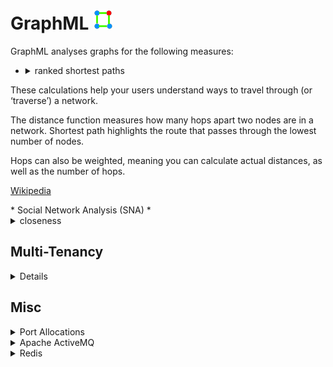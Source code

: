 # GraphML ![](Readme-Docs/GraphML.icon.png)
GraphML analyses graphs for the following measures:

* <details>
    <summary>ranked shortest paths</summary>
These calculations help your users understand ways to travel through (or ‘traverse’) a network.<p/>
The distance function measures how many hops apart two nodes are in a network. Shortest path 
highlights the route that passes through the lowest number of nodes. <p/>
Hops can also be weighted, meaning you can calculate actual distances, as well as the number of hops.<p/>

  [Wikipedia](https://en.wikipedia.org/wiki/K_shortest_path_routing)
  </details>
* Social Network Analysis (SNA)
  * <details>
      <summary>closeness</summary>
This is the measure that helps you find the nodes that are closest to the other nodes in a network,
based on their ability to reach them.<p/>
To calculate this, the algorithm finds the shortest path between each node, then assigns each node a 
score based on the sum of all the paths.<p/>
Nodes with a high closeness value have a lower distance to all other nodes. They’d be efficient broadcasters of information.</p> 

      [Wikipedia](https://en.wikipedia.org/wiki/Centrality)
    </details>
  * <details>
      <summary>betweeness</summary>
Nodes with a high betweenness centrality score are the ones that most frequently act as ‘bridges’ between other nodes. 
They form the shortest pathways of communication within the network.<p/>
Usually this would indicate important gatekeepers of information between groups.<p/>

    [Wikipedia](https://en.wikipedia.org/wiki/Betweenness_centrality) <p/>
    </details>
  * <details>
      <summary>degree</summary>
The degree centrality measure finds nodes with the highest number of links to other nodes in the network.<p/>
Nodes with a high degree centrality have the best connections to those around them – they might be influential,
or just strategically well-placed.<p/>

    [Wikipedia]( https://en.wikipedia.org/wiki/Degree_(graph_theory) ) <p/>
    </details>

## Prerequisites
<details>
</p>

1. Prerequisites:
  * host:
    * Linux
    * Windows (not tested but should work)
  * target:
    * Linux (services)
    * WebAssembly aka WASM (GUI)
  * .NET Core SDK v5.0
  * integrated development environment:
    * Visual Studio Code (Linux or Windows)
    * JetBrains Rider (Linux or Windows)
    * Visual Studio (Windows)
  * nodejs
  * git
  * Google Chrome web browser
  * database:
    * Microsoft SQL Server
    * MySQL or MariaDB
    * PostgreSQL
    * SQLite (local development only)
  * message queue:
    * [Apache ActiveMQ](http://activemq.apache.org/)
  * results store:
    * [Redis](https://redis.io/)
1. Optional
  * [Git Extensions](https://github.com/gitextensions/gitextensions) (Windows)
  * [Docker](https://docs.docker.com/docker-for-windows/install/) (Windows)
  * [SwitchStartupProject for VS 2019](https://heptapod.host/thirteen/switchstartupproject/) (Visual Studio)
  * [npm](https://www.npmjs.com/get-npm)
  * [Redis Commander](https://www.npmjs.com/package/redis-commander)
  * [DBeaver](https://dbeaver.io/)
  * [DB Browser for SQLite](https://sqlitebrowser.org/)
  * [SQLiteStudio](https://sqlitestudio.pl/)
  * Microsoft SQL Server Management Studio (Windows)
  * [ReportGenerator](https://github.com/danielpalme/ReportGenerator)
  * [python](https://www.python.org/downloads/windows/)

</details>

## Getting Started
<details>
  <summary>Building</summary>
</p>

1. clone repo
```bash
  git clone https://github.com/TrevorDArcyEvans/GraphML.git
```
1. build
```bash
  dotnet restore
  dotnet build
```
1. run tests
```bash
  dotnet test
```
1. run code coverage
```bash
  dotnet test /p:CollectCoverage=true /p:CoverletOutputFormat=opencover
```
1. generate code coverage report
``` bash
  reportgenerator -reports:**/coverage.opencover.xml -targetdir:./CodeCoverage
```

</details>

<details>
  <summary>Back End</summary>
</p>

1. run _API_
```bash
  export ASPNETCORE_ENVIRONMENT=Development
  cd GraphML.API/bin/Debug/net5.0 
  ./GraphML.API
```
1. open [Swagger UI](https://localhost:5001/swagger/index.html)
1. start _Apache ActiveMQ_
1. start _Redis_
1. run _IdentityServer4_
```bash
  export ASPNETCORE_ENVIRONMENT=Development
  cd IdentityServerAspNetIdentity/bin/Debug/net5.0
  ./IdentityServerAspNetIdentity
```
1. open [IdentityServer4 Login](https://localhost:44387/Account/Login)
1. run _Analysis Server_
```bash
  export ASPNETCORE_ENVIRONMENT=Development
  cd GraphML.API/bin/Debug/net5.0 
  ./GraphML.Analysis.Server
```
1. open [_Apache ActiveMQ_ management console](http://localhost:8161/admin)
1. start _Redis Commander_
```bash
  redis-commander --port 8080
```
1. open [_Redis Commander_ management console](http://127.0.0.1:8080)

</details>

<details>
  <summary>Front End/s</summary>

### GraphML.UI.Web
```bash
  export ASPNETCORE_ENVIRONMENT=Development
  cd GraphML.UI.Web/bin/Debug/net5.0
  ./GraphML.UI.Web
```
open https://localhost:5002/

### GraphML.UI.Uno.UWP
* best to run from _Visual Studio_
* additional information:
  * [Command-Line Activation of Universal Windows Apps](https://blogs.windows.com/windowsdeveloper/2017/07/05/command-line-activation-universal-windows-apps/)
  * [Launching a Windows 10 UWP app from the command line cmd](https://stackoverflow.com/questions/51911405/launching-a-windows-10-uwp-app-from-the-command-line-cmd/51914388)

### GraphML.UI.Uno.Skia.Gtk
```bash
cd GraphML.UI.Uno/GraphML.UI.Uno.Skia.Gtk/bin/Debug/net5.0
./GraphML.UI.Uno.Skia.Gtk
```

### GraphML.UI.Uno.Wasm
```bash
cd GraphML.UI.Uno/GraphML.UI.Uno.Wasm/bin/Debug/net5.0/dist
python3 -m http.server 8000
```
open http://localhost:8000/

</details>

## Environment Variables

<details>
  <summary>Backend API</summary>
</p>

| Variable | Description | Example Value |
|----------|-------------|---------------|
| ASPNETCORE_ENVIRONMENT | ASP.NET Core runtime environment | `Production`, `Development`, `Test` |
||
| API_URI       | API server URL<p/>used by GraphML.API.Server to retrieve data |
||
| DATASTORE_CONNECTION         | | SqLite |
| DATASTORE_CONNECTION_TYPE    | | SqLite |
| DATASTORE_CONNECTION_STRING  | | Data Source=&#124;DataDirectory&#124;Data/GraphML.sqlite3; |
||
| LOG_CONNECTION_STRING | .NET connection string for database logging |
||
| RESULT_DATASTORE | _Redis_ URL | localhost:6379 |
||
| MESSAGE_QUEUE_URL               | _Apache ActiveMQ_ URL | activemq:tcp://localhost:61616 |
| MESSAGE_QUEUE_NAME              | | GraphML |
| MESSAGE_QUEUE_POLL_INTERVAL_S   | time in seconds between checking for new analysis jobs | 5 |
| MESSAGE_QUEUE_USE_THREADS       | | False |

</details>

<details>
  <summary>GraphML.UI.Uno.Wasm</summary>
</p>

We use a custom `index.html`:<br/>
  `GraphML:.\GraphML.UI.Uno\GraphML.UI.Uno.Wasm\wwwroot\index.html`

to load environment variables through:<br/>
  `GraphML:.\GraphML.UI.Uno\GraphML.UI.Uno.Wasm\WasmScripts\config-env-vars.js`

```javascript
//  How\where to configure BaseURL for Wasm app that uses WasmHttpHandler
//    https://github.com/unoplatform/uno/issues/1481#issuecomment-531480543
//  [wasm] Store AppSettings externally in some sort of editable text file such as
//          .config, .json or .xml, so these values can be changed depending the
//          on the deployment hosting target
//    https://github.com/unoplatform/uno/issues/1500
config.environmentVariables["IDENTITY_SERVER_CLIENT_ID"] = "GraphML.UI.Uno.Wasm";
config.environmentVariables["IDENTITY_SERVER_CLIENT_SECRET"] = "secret";
config.environmentVariables["API_URI"] = "https://localhost:5001";
```

</details>

## Overview
<details><p/>

  ![GraphML.Overview](Readme-Docs/GraphML.Overview.png "GraphML.Overview")

</details>

## Architecture
<details><p/>

  ![GraphML.Architecture](Readme-Docs/GraphML.Architecture.png "GraphML.Architecture")

</details>

## Analysis
<details><p/>

  ![GraphML.Analysis](Readme-Docs/GraphML.Analysis.Sequence.png "GraphML.Analysis")

</details>

## Data Model
<details>
  <summary>Classes</summary>

![GraphML.Classes](Readme-Docs/GraphML.Classes.png "GraphML.Classes")

</details>

<details>
  <summary>Composition</summary>

![GraphML.Composition](Readme-Docs/GraphML.Composition.png "GraphML.Composition")

</details>

<details>
  <summary>Description</summary>

<details>
  <summary>Base</summary>
  Abstract entities which are ancestors for other GraphML entities.

  * Item
    * Ultimate ancestor of all GraphML objects.
    * Models something which can be persisted.
    * Every item ultimately belongs to an Organisation
  * OwnedItem
    * Something which has an immediate owner, other than an Organisation

</details>

<details>
  <summary>Containers</summary>
  Entities which serve as a holding place for other entities.
  
  * Organisation
    * Typically a company, organisation or other legal entity in which people work together.
      * police force
      * GCHQ
      * FBI
      * military
      * bank
    * Used to isolate information between different Organisations
    * Id and OrganisationId **must** be the same
  * RepositoryManager
    * A means to group a subset of Repository in an Organisation in some logical manner.
    * For example, repositories could be grouped at a departmental level eg 'Financial Fraud' or 'Credit Control'.
    * ItemAttributeDefinition are held at RepositoryManager level so they can be shared across Repository.
  * Repository
    * A complete collection of Node and Edge representing an area of interest.
  * Graph
    * A subset of Nodes and Edges from a Repository which have been extracted for separate analysis.
    * A Graph may be directed; in contrast to a Repository, which has no notion of direction.
  * Chart
    * A 2D pictorial representation of a subset of Nodes and Edges from a Graph.
    * Generally used to visualise analysis results.
    * Layout algorithms can be applied to change the position of Nodes and Edges.

</details>

<details>
  <summary>Graph</summary>

  * RepositoryItem
    * Something which is in a Repository, either a Node or an Edge
  * Node
    * A vertex representing something of interest.
    * A Node may be connected to zero or one other Nodes by an Edge
    * A Node may have properties associated with it via an NodeItemAttribute
  * Edge
    * A link connecting two Node.
    * An Edge may have a 'weight/s' (or other properties) associated with it via an EdgeItemAttribute
    * An Edge is not directed 'per se'; this is set on the Graph
    <p/>
  * GraphItem
    * Something which is in a Graph, either a GraphNode or a GraphEdge
  * GraphNode
    * A Node which appears in a Graph.
    * Name may be different to that of underlying Node
  * GraphEdge
    * An Edge which appears in a Graph.
    * Name may be different to that of underlying Edge
    <p/>
  * ChartItem
    * Something which is in a Chart, either a ChartNode or a ChartEdge
  * ChartNode
    * A Node which appears in a Chart.
    * Name may be different to that of underlying Node
  * ChartEdge
    * An Edge which appears in a Chart.
    * Name may be different to that of underlying Edge

</details>

<details>
  <summary>Attributes</summary>
  ItemAttributeDefinition are held at RepositoryManager level so they can be shared across Repository.

  * ItemAttributeDefinition
    * Defines shape (name and data type) of information in an ItemAttribute
  * RepositoryItemAttributeDefinition
    * Defines shape of information in a RepositoryItemAttribute
  * GraphItemAttributeDefinition
    * Defines shape of information in a GraphItemAttribute
  * NodeItemAttributeDefinition
    * Defines shape of information in a NodeItemAttribute
  * EdgeItemAttributeDefinition
    * Defines shape of information in an EdgeItemAttribute
    <p/>
  * ItemAttribute
    * Additional information attached to an Item
  * RepositoryItemAttribute
    * Additional information attached to a Repository
  * GraphItemAttribute
    * Additional information attached to a Graph
  * NodeItemAttribute
    * Additional information attached to a Node
  * EdgeItemAttribute
    * Additional information attached to an Edge
    <p/>
  * Currently supported data types:
    * string
    * bool
    * int
    * double
    * DateTime (UTC)
    * DateInterval (UTC)

</details>

<details>
  <summary>Support</summary>

  * Contact
    * A person identified by their email address.
    * The email address (Name) is used to link authentication (IdentityServer4) to Role.
  * Role
    * The function performed by a Contact in the context of GraphML.
    * There are several, predefined functions in Roles
    * A Contact may have one or more Roles
  * Roles
    * User roles within GraphML

</details>

</details>

## Authentication & Authorisation

<details>
  <summary>Roles and Users</summary>

* enable `Development` mode by setting env var:  
```bash
  export ASPNETCORE_ENVIRONMENT=Development
```
* authentication (who you are) is handled by IdentityServer
* authorisation (what you can do) is handled by GraphML, based on an _email_ claim
* security is role based, with the following predefined roles:

| Role        | Description |
|-------------|-------------|
| User        | An entity using GraphML |
| UserAdmin   | An entity managing a subset of data within GraphML, typically data belonging to a single organisation |
| Admin       | An entity managing all data within GraphML |
* the above roles are owned by _System_ organisation
* SwaggerUI is only enabled in `Development` mode
* SwaggerUI authentication will redirect to a login screen in IdentityServer
* GraphML and IdentityServer4 have some test users:

| UserName | Password     | Email                           | Roles | Notes |
|----------|--------------|---------------------------------|-------|-------|
| `alice`  | `Pass123$`   | DrKool@KoolOrganisation.org     | Admin | system wide admin |
| `bob`    | `Pass123$`   | BobSmith@email.com              | none | known to _IdentityServer4_ but not _GraphML_ |
| `carol`  | `Pass123$`   | carol@KoolOrganisation.org      | UserAdmin |
| `dave`   | `Pass123$`   | dave@KoolOrganisation.org       | User |

</details>

<details>
  <summary>How to add a new user</summary>

* add user to _GraphML_
  * `GraphML:./GraphML.Datastore.Database/Data/Import.sql`
  * import into database
* add user to _IdentityServer4_
  * `GraphML:./IdentityServerAspNetIdentity/SeedData.cs`
  * import into database
    ```bash
    ./IdentityServerAspNetIdentity.exe /seed
    ```

</details>

</details>

## Multi-Tenancy
<details>

At this stage, multi-tenancy isolation is implemented in GraphML.Logic:
* GraphML.Logic.Validators
  * does the initial call even make sense
  * only allow calls on items which caller is allowed to access
* GraphML.Logic.Filters
  * only return items relevant to the caller
  * only return items caller is allowed to see

Future work will change to a database-per-client type of isolation
which is better suited to high security environments.
This will make validators and filters redundnant as all calls are
guaranteed to come from the same organisation.  In turn, this will
make the Organisation entity redundant.

</details>

## Misc
<details>
  <summary>Port Allocations</summary>

| Service | Port | Notes |
|---------|------|-------|
| IdentityServerAspnetIdentity | 44387 |
| GraphML.API | 5001 |
| GraphML.UI.Web | 5002 |
| GraphML.UI.Uno.Wasm | 8001 | when running from _Visual Studio_, port is set in:<p/>`GraphML:.\GraphML.UI.Uno\GraphML.UI.Uno.Wasm\Properties\launchSettings.json` |
| Apache ActiveMQ | 61616 |
| Apache ActiveMQ console | 8161 |
| Redis | 6379 |
| Redis Commander | 8080 | default port 8081
| Microsoft SQL Server | 1443 |
| MariaDB | 3306 |
| PostgreSQL | 5432 |

</details>

<details>
  <summary>Apache ActiveMQ</summary>

You can monitor ActiveMQ using the Web Console by pointing your browser at http://localhost:8161/admin .  
From ActiveMQ 5.8 onwards the web apps is secured out of the box.  
The default username and password is `admin/admin`.

</details>

<details>
  <summary>Redis</summary>

### Redis on Windows
Recommended method is to use a _Docker_ container:
```bash
  docker pull redis
  docker run -p 6379:6379 redis
```

### Redis Commander
```bash
  npm install -g redis-commander
  redis-commander --port 8080
```
open [_Redis Commander_ management console](http://127.0.0.1:8080)

</details>
